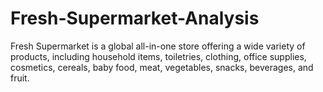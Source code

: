 # Fresh-Supermarket-Analysis
 Fresh Supermarket is a global all-in-one store offering a wide variety of products, including household items, toiletries, clothing, office supplies, cosmetics, cereals, baby food, meat, vegetables, snacks, beverages, and fruit.
